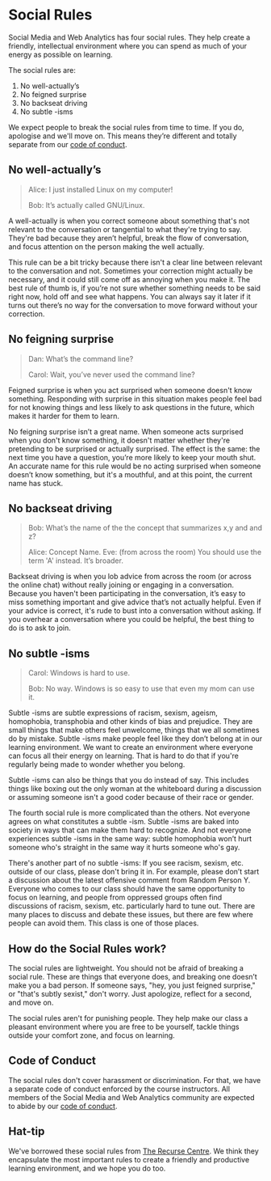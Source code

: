 # Social Rules

Social Media and Web Analytics has four social rules.
They help create a friendly, intellectual environment where you can spend as much of your energy as possible on learning.

The social rules are:

1. No well-actually’s
2. No feigned surprise
3. No backseat driving
4. No subtle -isms

We expect people to break the social rules from time to time. 
If you do, apologise and we'll move on.
This means they’re different and totally separate from our [code of conduct](../conduct).

## No well-actually’s

> Alice: I just installed Linux on my computer!
> 
> Bob: It’s actually called GNU/Linux.

A well-actually is when you correct someone about something that's not relevant to the conversation or tangential to what they're trying to say.
They're bad because they aren’t helpful, break the flow of conversation, and focus attention on the person making the well actually.

This rule can be a bit tricky because there isn't a clear line between relevant to the conversation and not.
Sometimes your correction might actually be necessary, and it could still come off as annoying when you make it. 
The best rule of thumb is, if you’re not sure whether something needs to be said right now, hold off and see what happens.
You can always say it later if it turns out there’s no way for the conversation to move forward without your correction.

## No feigning surprise

> Dan: What’s the command line?
> 
> Carol: Wait, you’ve never used the command line?

Feigned surprise is when you act surprised when someone doesn't know something. 
Responding with surprise in this situation makes people feel bad for not knowing things and less likely to ask questions in the future, which makes it harder for them to learn.

No feigning surprise isn’t a great name.
When someone acts surprised when you don't know something, it doesn't matter whether they're pretending to be surprised or actually surprised. 
The effect is the same: the next time you have a question, you’re more likely to keep your mouth shut.
An accurate name for this rule would be no acting surprised when someone doesn’t know something, but it's a mouthful, and at this point, the current name has stuck.

## No backseat driving

> Bob: What’s the name of the the concept that summarizes x,y and and z?
>
> Alice: Concept Name.
> Eve: (from across the room) You should use the term 'A' instead. It’s broader.

Backseat driving is when you lob advice from across the room (or across the online chat) without really joining or engaging in a conversation.
Because you haven't been participating in the conversation, it’s easy to miss something important and give advice that’s not actually helpful.
Even if your advice is correct, it's rude to bust into a conversation without asking. If you overhear a conversation where you could be helpful, the best thing to do is to ask to join.

## No subtle -isms

> Carol: Windows is hard to use.
> 
> Bob: No way. Windows is so easy to use that even my mom can use it.

Subtle -isms are subtle expressions of racism, sexism, ageism, homophobia, transphobia and other kinds of bias and prejudice.
They are small things that make others feel unwelcome, things that we all sometimes do by mistake.
Subtle -isms make people feel like they don’t belong at in our learning environment.
We want to create an environment where everyone can focus all their energy on learning.
That is hard to do that if you're regularly being made to wonder whether you belong.

Subtle -isms can also be things that you do instead of say. 
This includes things like boxing out the only woman at the whiteboard during a discussion or assuming someone isn't a good coder because of their race or gender.

The fourth social rule is more complicated than the others. 
Not everyone agrees on what constitutes a subtle -ism. Subtle -isms are baked into society in ways that can make them hard to recognize. 
And not everyone experiences subtle -isms in the same way: subtle homophobia won’t hurt someone who's straight in the same way it hurts someone who's gay.

There's another part of no subtle -isms: 
If you see racism, sexism, etc. outside of our class, please don't bring it in.
For example, please don’t start a discussion about the latest offensive comment from Random Person Y. 
Everyone who comes to our class should have the same opportunity to focus on learning, and people from oppressed groups often find discussions of racism, sexism, etc. particularly hard to tune out. 
There are many places to discuss and debate these issues, but there are few where people can avoid them. 
This class is one of those places.

## How do the Social Rules work?

The social rules are lightweight. 
You should not be afraid of breaking a social rule. 
These are things that everyone does, and breaking one doesn’t make you a bad person. 
If someone says, "hey, you just feigned surprise," or "that's subtly sexist," don't worry. 
Just apologize, reflect for a second, and move on.

The social rules aren't for punishing people. 
They help make our class a pleasant environment where you are free to be yourself, tackle things outside your comfort zone, and focus on learning.

## Code of Conduct

The social rules don't cover harassment or discrimination.
For that, we have a separate code of conduct enforced by the course instructors.
All members of the Social Media and Web Analytics community are expected to abide by our [code of conduct](../conduct).

## Hat-tip

We've borrowed these social rules from [The Recurse Centre](https://www.recurse.com/).
We think they encapsulate the most important rules to create a friendly and productive learning environment, and we hope you do too.
